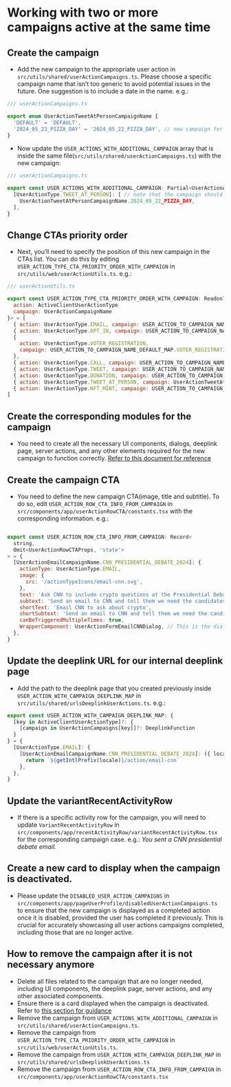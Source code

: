 # Working with two or more campaigns active at the same time

## Create the campaign

- Add the new campaign to the appropriate user action in `src/utils/shared/userActionCampaigns.ts`. Please choose a specific campaign name that isn’t too generic to avoid potential issues in the future. One suggestion is to include a date in the name. e.g.:

```javascript
/// userActionCampaigns.ts

export enum UserActionTweetAtPersonCampaignName {
  'DEFAULT' = 'DEFAULT',
  '2024_05_22_PIZZA_DAY' = '2024_05_22_PIZZA_DAY', // new campaign for tweet at person action
}
```

- Now update the `USER_ACTIONS_WITH_ADDITIONAL_CAMPAIGN` array that is inside the same file(`src/utils/shared/userActionCampaigns.ts`) with the new campaign:

```javascript
/// userActionCampaigns.ts

export const USER_ACTIONS_WITH_ADDITIONAL_CAMPAIGN: Partial<UserActionAdditionalCampaigns> = {
  [UserActionType.TWEET_AT_PERSON]: [ // note that the campaign should be added as an array
    UserActionTweetAtPersonCampaignName.2024_05_22_PIZZA_DAY,
  ],
}
```

## Change CTAs priority order

- Next, you’ll need to specify the position of this new campaign in the CTAs list. You can do this by editing `USER_ACTION_TYPE_CTA_PRIORITY_ORDER_WITH_CAMPAIGN` in `src/utils/web/userActionUtils.ts`. e.g.:

```javascript
/// userActionUtils.ts

export const USER_ACTION_TYPE_CTA_PRIORITY_ORDER_WITH_CAMPAIGN: ReadonlyArray<{
  action: ActiveClientUserActionType
  campaign: UserActionCampaignName
}> = [
  { action: UserActionType.EMAIL, campaign: USER_ACTION_TO_CAMPAIGN_NAME_DEFAULT_MAP.EMAIL },
  { action: UserActionType.OPT_IN, campaign: USER_ACTION_TO_CAMPAIGN_NAME_DEFAULT_MAP.OPT_IN },
  {
    action: UserActionType.VOTER_REGISTRATION,
    campaign: USER_ACTION_TO_CAMPAIGN_NAME_DEFAULT_MAP.VOTER_REGISTRATION,
  },
  { action: UserActionType.CALL, campaign: USER_ACTION_TO_CAMPAIGN_NAME_DEFAULT_MAP.CALL },
  { action: UserActionType.TWEET, campaign: USER_ACTION_TO_CAMPAIGN_NAME_DEFAULT_MAP.TWEET },
  { action: UserActionType.DONATION, campaign: USER_ACTION_TO_CAMPAIGN_NAME_DEFAULT_MAP.DONATION },
  { action: UserActionType.TWEET_AT_PERSON, campaign: UserActionTweetAtPersonCampaignName.2024_05_22_PIZZA_DAY }, // new campaign will be presented after donation CTA and before the nft mint CTA
  { action: UserActionType.NFT_MINT, campaign: USER_ACTION_TO_CAMPAIGN_NAME_DEFAULT_MAP.NFT_MINT },
]

```

## Create the corresponding modules for the campaign

- You need to create all the necessary UI components, dialogs, deeplink page, server actions, and any other elements required for the new campaign to function correctly. [Refer to this document for reference](/docs/Add%20a%20new%20user%20action.md#create-ui)

## Create the campaign CTA

- You need to define the new campaign CTA(image, title and subtitle). To do so, edit `USER_ACTION_ROW_CTA_INFO_FROM_CAMPAIGN` in `src/components/app/userActionRowCTA/constants.tsx` with the corresponding information. e.g.:

```javascript

export const USER_ACTION_ROW_CTA_INFO_FROM_CAMPAIGN: Record<
  string,
  Omit<UserActionRowCTAProps, 'state'>
> = {
  [UserActionEmailCampaignName.CNN_PRESIDENTIAL_DEBATE_2024]: {
    actionType: UserActionType.EMAIL,
    image: {
      src: '/actionTypeIcons/email-cnn.svg',
    },
    text: 'Ask CNN to include crypto questions at the Presidential Debate',
    subtext: 'Send an email to CNN and tell them we need the candidates’ stance on crypto',
    shortText: 'Email CNN to ask about crypto',
    shortSubtext: 'Send an email to CNN and tell them we need the candidates’ stance on crypto.',
    canBeTriggeredMultipleTimes: true,
    WrapperComponent: UserActionFormEmailCNNDialog, // This is the dialog component related to your new campaign
  },
}
```

## Update the deeplink URL for our internal deeplink page

- Add the path to the deeplink page that you created previously inside `USER_ACTION_WITH_CAMPAIGN_DEEPLINK_MAP` in `src/utils/shared/urlsDeeplinkUserActions.ts`. e.g.:

```javascript
export const USER_ACTION_WITH_CAMPAIGN_DEEPLINK_MAP: {
  [key in ActiveClientUserActionType]?: {
    [campaign in UserActionCampaigns[key]]?: DeeplinkFunction
  }
} = {
  [UserActionType.EMAIL]: {
    [UserActionEmailCampaignName.CNN_PRESIDENTIAL_DEBATE_2024]: ({ locale }) => {
      return `${getIntlPrefix(locale)}/action/email-cnn`
    },
  },
}
```

## Update the variantRecentActivityRow

- If there is a specific activity row for the campaign, you will need to update `VariantRecentActivityRow` in `src/components/app/recentActivityRow/variantRecentActivityRow.tsx` for the corresponding campaign case. e.g.: _You sent a CNN presidential debate email._

## Create a new card to display when the campaign is deactivated.

- Please update the `DISABLED_USER_ACTION_CAMPAIGNS` in `src/components/app/pageUserProfile/disabledUserActionCampaigns.ts` to ensure that the new campaign is displayed as a completed action once it is disabled, provided the user has completed it previously. This is crucial for accurately showcasing all user actions campaigns completed, including those that are no longer active.

## How to remove the campaign after it is not necessary anymore

- Delete all files related to the campaign that are no longer needed, including UI components, the deeplink page, server actions, and any other associated components.
- Ensure there is a card displayed when the campaign is deactivated. Refer to [this section for guidance](#create-a-new-card-to-display-when-the-campaign-is-deactivated)
- Remove the campaign from `USER_ACTIONS_WITH_ADDITIONAL_CAMPAIGN` in `src/utils/shared/userActionCampaigns.ts`.
- Remove the campaign from `USER_ACTION_TYPE_CTA_PRIORITY_ORDER_WITH_CAMPAIGN` in `src/utils/web/userActionUtils.ts`.
- Remove the campaign from `USER_ACTION_WITH_CAMPAIGN_DEEPLINK_MAP` in `src/utils/shared/urlsDeeplinkUserActions.ts`
- Remove the campaign from `USER_ACTION_ROW_CTA_INFO_FROM_CAMPAIGN` in `src/components/app/userActionRowCTA/constants.tsx`
